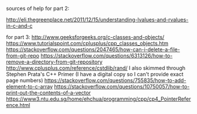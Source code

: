 sources of help for part 2:

http://eli.thegreenplace.net/2011/12/15/understanding-lvalues-and-rvalues-in-c-and-c

for part 3:
http://www.geeksforgeeks.org/c-classes-and-objects/
https://www.tutorialspoint.com/cplusplus/cpp_classes_objects.htm
https://stackoverflow.com/questions/2047465/how-can-i-delete-a-file-from-git-repo
https://stackoverflow.com/questions/6313126/how-to-remove-a-directory-from-git-repository
http://www.cplusplus.com/reference/cstdlib/rand/
I also skimmed through Stephen Prata's C++ Primer (I have a digital copy so I can't provide exact page numbers)
https://stackoverflow.com/questions/755835/how-to-add-element-to-c-array
https://stackoverflow.com/questions/10750057/how-to-print-out-the-contents-of-a-vector
https://www3.ntu.edu.sg/home/ehchua/programming/cpp/cp4_PointerReference.html

